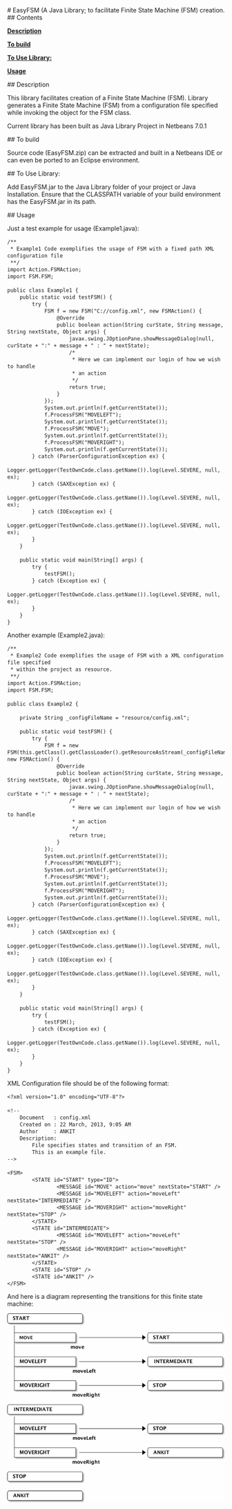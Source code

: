 <A name="toc1-0" title="EasyFSM - A Java Library; to facilitate Finite State Machine (FSM) creation." />
# EasyFSM (A Java Library; to facilitate Finite State Machine (FSM) creation.

<A name="toc2-3" title="Contents" />
## Contents


**<a href="#toc2-8">Description</a>**

**<a href="#toc2-17">To build</a>**

**<a href="#toc2-23">To Use Library:</a>**

**<a href="#toc2-30">Usage</a>**

<A name="toc2-8" title="Description" />
## Description

This library facilitates creation of a Finite State Machine (FSM).
Library generates a Finite State Machine (FSM) from a configuration
file specified while invoking the object for the FSM class.

Current library has been built as Java Library Project in Netbeans 7.0.1

<A name="toc2-17" title="To build" />
## To build

Source code (EasyFSM.zip) can be extracted and built in a Netbeans IDE 
or can even be ported to an Eclipse environment.

<A name="toc2-23" title="To Use Library:" />
## To Use Library:

Add EasyFSM.jar to the Java Library folder of your project or Java Installation.
Ensure that the CLASSPATH variable of your build environment has the EasyFSM.jar
in its path.

<A name="toc2-30" title="Usage" />
## Usage

Just a test example for usage (Example1.java):

    /**
     * Example1 Code exemplifies the usage of FSM with a fixed path XML configuration file 
     **/
    import Action.FSMAction;
    import FSM.FSM;
    
    public class Example1 {
        public static void testFSM() {
            try {
                FSM f = new FSM("C://config.xml", new FSMAction() {
                    @Override
                    public boolean action(String curState, String message, String nextState, Object args) {
                        javax.swing.JOptionPane.showMessageDialog(null, curState + ":" + message + " : " + nextState);
                        /*
                         * Here we can implement our login of how we wish to handle
                         * an action
                         */
                        return true;
                    }
                });
                System.out.println(f.getCurrentState());
                f.ProcessFSM("MOVELEFT");
                System.out.println(f.getCurrentState());
                f.ProcessFSM("MOVE");
                System.out.println(f.getCurrentState());
                f.ProcessFSM("MOVERIGHT");
                System.out.println(f.getCurrentState());
            } catch (ParserConfigurationException ex) {
                Logger.getLogger(TestOwnCode.class.getName()).log(Level.SEVERE, null, ex);
            } catch (SAXException ex) {
                Logger.getLogger(TestOwnCode.class.getName()).log(Level.SEVERE, null, ex);
            } catch (IOException ex) {
                Logger.getLogger(TestOwnCode.class.getName()).log(Level.SEVERE, null, ex);
            }
        }
    
        public static void main(String[] args) {
            try {
                testFSM();
            } catch (Exception ex) {
                Logger.getLogger(TestOwnCode.class.getName()).log(Level.SEVERE, null, ex);
            }
        }
    } 

Another example (Example2.java):

    /**
     * Example2 Code exemplifies the usage of FSM with a XML configuration file specified
     * within the project as resource.
     **/
    import Action.FSMAction;
    import FSM.FSM;
    
    public class Example2 {
    
        private String _configFileName = "resource/config.xml";
    
        public static void testFSM() {
            try {
                FSM f = new FSM(this.getClass().getClassLoader().getResourceAsStream(_configFileName), new FSMAction() {
                    @Override
                    public boolean action(String curState, String message, String nextState, Object args) {
                        javax.swing.JOptionPane.showMessageDialog(null, curState + ":" + message + " : " + nextState);
                        /*
                         * Here we can implement our login of how we wish to handle
                         * an action
                         */
                        return true;
                    }
                });
                System.out.println(f.getCurrentState());
                f.ProcessFSM("MOVELEFT");
                System.out.println(f.getCurrentState());
                f.ProcessFSM("MOVE");
                System.out.println(f.getCurrentState());
                f.ProcessFSM("MOVERIGHT");
                System.out.println(f.getCurrentState());
            } catch (ParserConfigurationException ex) {
                Logger.getLogger(TestOwnCode.class.getName()).log(Level.SEVERE, null, ex);
            } catch (SAXException ex) {
                Logger.getLogger(TestOwnCode.class.getName()).log(Level.SEVERE, null, ex);
            } catch (IOException ex) {
                Logger.getLogger(TestOwnCode.class.getName()).log(Level.SEVERE, null, ex);
            }
        }
    
        public static void main(String[] args) {
            try {
                testFSM();
            } catch (Exception ex) {
                Logger.getLogger(TestOwnCode.class.getName()).log(Level.SEVERE, null, ex);
            }
        }
    }

XML Configuration file should be of the following format:

    <?xml version="1.0" encoding="UTF-8"?>
    
    <!--
        Document   : config.xml
        Created on : 22 March, 2013, 9:05 AM
        Author     : ANKIT
        Description:
            File specifies states and transition of an FSM.
            This is an example file.
    -->
    
    <FSM>
            <STATE id="START" type="ID">
                    <MESSAGE id="MOVE" action="move" nextState="START" />
                    <MESSAGE id="MOVELEFT" action="moveLeft" nextState="INTERMEDIATE" />
                    <MESSAGE id="MOVERIGHT" action="moveRight" nextState="STOP" />
            </STATE>
            <STATE id="INTERMEDIATE">
                    <MESSAGE id="MOVELEFT" action="moveLeft" nextState="STOP" />
                    <MESSAGE id="MOVERIGHT" action="moveRight" nextState="ANKIT" />
            </STATE>
            <STATE id="STOP" />
            <STATE id="ANKIT" />
    </FSM>

And here is a diagram representing the transitions for this finite state machine:

<center>
<img src="images/README_1.png" alt="1">
</center>
